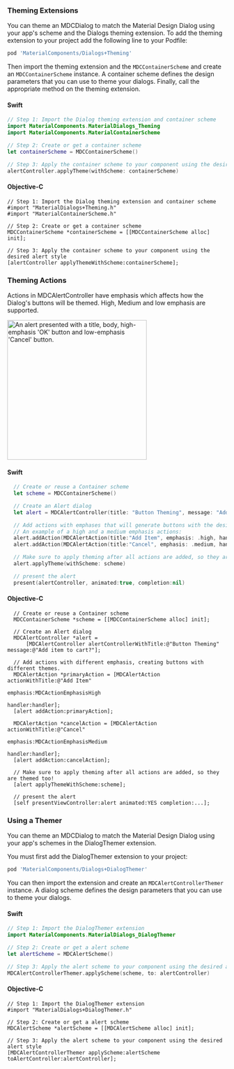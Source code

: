 ### Theming Extensions

You can theme an MDCDialog to match the Material Design Dialog using your app's scheme and the Dialogs theming
extension. To add the theming extension to your project add the following line to your Podfile:

```bash
pod 'MaterialComponents/Dialogs+Theming'
```

Then import the theming extension and the `MDCContainerScheme` and create an `MDCContainerScheme` instance. A container scheme 
defines the design parameters that you can use to theme your dialogs. Finally, call the appropriate method on the theming extension.

<!--<div class="material-code-render" markdown="1">-->
#### Swift
```swift
// Step 1: Import the Dialog theming extension and container scheme
import MaterialComponents.MaterialDialogs_Theming
import MaterialComponents.MaterialContainerScheme

// Step 2: Create or get a container scheme
let containerScheme = MDCContainerScheme()

// Step 3: Apply the container scheme to your component using the desired alert style
alertController.applyTheme(withScheme: containerScheme)
```

#### Objective-C

```objc
// Step 1: Import the Dialog theming extension and container scheme
#import "MaterialDialogs+Theming.h"
#import "MaterialContainerScheme.h"

// Step 2: Create or get a container scheme
MDCContainerScheme *containerScheme = [[MDCContainerScheme alloc] init];

// Step 3: Apply the container scheme to your component using the desired alert style
[alertController applyThemeWithScheme:containerScheme];
```
<!--</div>-->

### Theming Actions

Actions in MDCAlertController have emphasis which affects how the Dialog's buttons will be themed.
High, Medium and low emphasis are supported.

<div class="article__asset article__asset--screenshot">
  <img src="docs/assets/dialogButtons.png" alt="An alert presented with a title, body, high-emphasis 'OK' button and low-emphasis 'Cancel' button." width="320">
</div>

<!--<div class="material-code-render" markdown="1">-->
#### Swift
```swift
  // Create or reuse a Container scheme
  let scheme = MDCContainerScheme()

  // Create an Alert dialog
  let alert = MDCAlertController(title: "Button Theming", message: "Add item to cart?")

  // Add actions with emphases that will generate buttons with the desired appearance. 
  // An example of a high and a medium emphasis actions:
  alert.addAction(MDCAlertAction(title:"Add Item", emphasis: .high, handler: handler))
  alert.addAction(MDCAlertAction(title:"Cancel", emphasis: .medium, handler: handler))

  // Make sure to apply theming after all actions are added, so they are themed too!
  alert.applyTheme(withScheme: scheme)

  // present the alert
  present(alertController, animated:true, completion:nil)
```

#### Objective-C

```objc
  // Create or reuse a Container scheme
  MDCContainerScheme *scheme = [[MDCContainerScheme alloc] init];

  // Create an Alert dialog
  MDCAlertController *alert = 
      [MDCAlertController alertControllerWithTitle:@"Button Theming" message:@"Add item to cart?"];

  // Add actions with different emphasis, creating buttons with different themes.
  MDCAlertAction *primaryAction = [MDCAlertAction actionWithTitle:@"Add Item"
                                                          emphasis:MDCActionEmphasisHigh
                                                           handler:handler];
  [alert addAction:primaryAction];

  MDCAlertAction *cancelAction = [MDCAlertAction actionWithTitle:@"Cancel"
                                                         emphasis:MDCActionEmphasisMedium
                                                          handler:handler];
  [alert addAction:cancelAction];

  // Make sure to apply theming after all actions are added, so they are themed too!
  [alert applyThemeWithScheme:scheme];

  // present the alert
  [self presentViewController:alert animated:YES completion:...];
```
<!--</div>-->

### Using a Themer

You can theme an MDCDialog to match the Material Design Dialog using your app's schemes in the DialogThemer
extension.

You must first add the DialogThemer extension to your project:

```bash
pod 'MaterialComponents/Dialogs+DialogThemer'
```

You can then import the extension and create an `MDCAlertControllerThemer` instance. A dialog scheme defines
the design parameters that you can use to theme your dialogs.

<!--<div class="material-code-render" markdown="1">-->
#### Swift
```swift
// Step 1: Import the DialogThemer extension
import MaterialComponents.MaterialDialogs_DialogThemer

// Step 2: Create or get a alert scheme
let alertScheme = MDCAlertScheme()

// Step 3: Apply the alert scheme to your component using the desired alert style
MDCAlertControllerThemer.applyScheme(scheme, to: alertController)
```

#### Objective-C

```objc
// Step 1: Import the DialogThemer extension
#import "MaterialDialogs+DialogThemer.h"

// Step 2: Create or get a alert scheme
MDCAlertScheme *alertScheme = [[MDCAlertScheme alloc] init];

// Step 3: Apply the alert scheme to your component using the desired alert style
[MDCAlertControllerThemer applyScheme:alertScheme toAlertController:alertController];
```
<!--</div>-->
